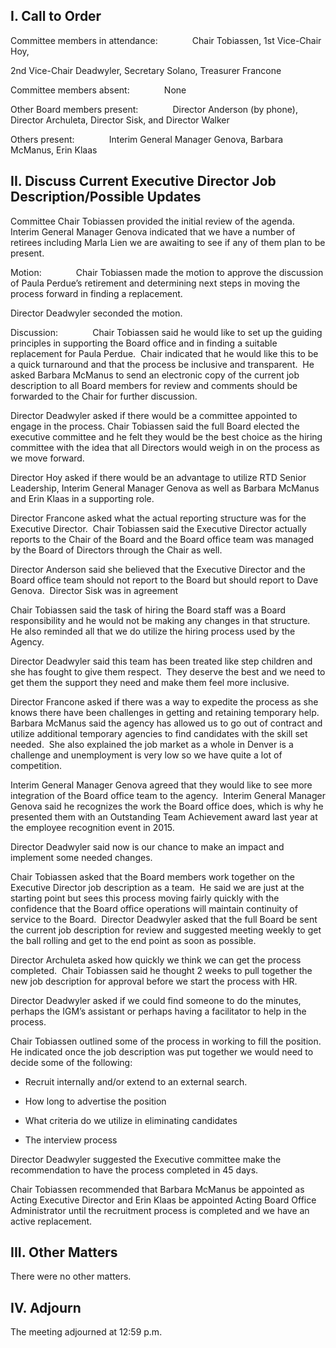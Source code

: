 ## I. Call to Order

Committee members in attendance:              Chair Tobiassen, 1st Vice-Chair Hoy,

2nd Vice-Chair Deadwyler, Secretary Solano, Treasurer Francone

Committee members absent:              None

Other Board members present:              Director Anderson (by phone), Director Archuleta, Director Sisk, and Director Walker

Others present:              Interim General Manager Genova, Barbara McManus, Erin Klaas

## II. Discuss Current Executive Director Job Description/Possible Updates

Committee Chair Tobiassen provided the initial review of the agenda. Interim General Manager Genova indicated that we have a number of retirees including Marla Lien we are awaiting to see if any of them plan to be present.

Motion:              Chair Tobiassen made the motion to approve the discussion of Paula Perdue’s retirement and determining next steps in moving the process forward in finding a replacement.

Director Deadwyler seconded the motion.

Discussion:              Chair Tobiassen said he would like to set up the guiding principles in supporting the Board office and in finding a suitable replacement for Paula Perdue.  Chair indicated that he would like this to be a quick turnaround and that the process be inclusive and transparent.  He asked Barbara McManus to send an electronic copy of the current job description to all Board members for review and comments should be forwarded to the Chair for further discussion.

Director Deadwyler asked if there would be a committee appointed to engage in the process.  Chair Tobiassen said the full Board elected the executive committee and he felt they would be the best choice as the hiring committee with the idea that all Directors would weigh in on the process as we move forward.

Director Hoy asked if there would be an advantage to utilize RTD Senior Leadership, Interim General Manager Genova as well as Barbara McManus and Erin Klaas in a supporting role.

Director Francone asked what the actual reporting structure was for the Executive Director.  Chair Tobiassen said the Executive Director actually reports to the Chair of the Board and the Board office team was managed by the Board of Directors through the Chair as well.

Director Anderson said she believed that the Executive Director and the Board office team should not report to the Board but should report to Dave Genova.  Director Sisk was in agreement

Chair Tobiassen said the task of hiring the Board staff was a Board responsibility and he would not be making any changes in that structure.  He also reminded all that we do utilize the hiring process used by the Agency.

Director Deadwyler said this team has been treated like step children and she has fought to give them respect.  They deserve the best and we need to get them the support they need and make them feel more inclusive.

Director Francone asked if there was a way to expedite the process as she knows there have been challenges in getting and retaining temporary help.  Barbara McManus said the agency has allowed us to go out of contract and utilize additional temporary agencies to find candidates with the skill set needed.  She also explained the job market as a whole in Denver is a challenge and unemployment is very low so we have quite a lot of competition.

Interim General Manager Genova agreed that they would like to see more integration of the Board office team to the agency.  Interim General Manager Genova said he recognizes the work the Board office does, which is why he presented them with an Outstanding Team Achievement award last year at the employee recognition event in 2015.

Director Deadwyler said now is our chance to make an impact and implement some needed changes.

Chair Tobiassen asked that the Board members work together on the Executive Director job description as a team.  He said we are just at the starting point but sees this process moving fairly quickly with the confidence that the Board office operations will maintain continuity of service to the Board.  Director Deadwyler asked that the full Board be sent the current job description for review and suggested meeting weekly to get the ball rolling and get to the end point as soon as possible.

Director Archuleta asked how quickly we think we can get the process completed.  Chair Tobiassen said he thought 2 weeks to pull together the new job description for approval before we start the process with HR.

Director Deadwyler asked if we could find someone to do the minutes, perhaps the IGM’s assistant or perhaps having a facilitator to help in the process.

Chair Tobiassen outlined some of the process in working to fill the position.  He indicated once the job description was put together we would need to decide some of the following:

- Recruit internally and/or extend to an external search.

- How long to advertise the position

- What criteria do we utilize in eliminating candidates

- The interview process

Director Deadwyler suggested the Executive committee make the recommendation to have the process completed in 45 days.

Chair Tobiassen recommended that Barbara McManus be appointed as Acting Executive Director and Erin Klaas be appointed Acting Board Office Administrator until the recruitment process is completed and we have an active replacement.

## III. Other Matters

There were no other matters.

## IV. Adjourn

The meeting adjourned at 12:59 p.m.